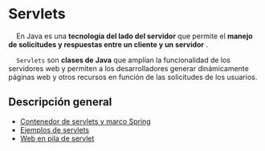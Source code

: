 # Servlets

    En Java es una **tecnología del lado del servidor** que permite el **manejo de solicitudes y respuestas entre un cliente y un servidor** .

    `Servlets` son **clases de Java** que amplían la funcionalidad de los servidores web y permiten a los desarrolladores generar dinámicamente páginas web y otros recursos en función de las solicitudes de los usuarios.

## Descripción general

* [Contenedor de servlets y marco Spring](https://mossgreen.github.io/Servlet-Containers-and-Spring-Framework/)
* [Ejemplos de servlets](https://drive.google.com/drive/folders/1CEhyfjf1VhEOlZUuewzWu-zxwqzpBVD6?usp=sharing)
* [Web en pila de servlet](https://docs.spring.io/spring-framework/docs/current/reference/html/web.html)